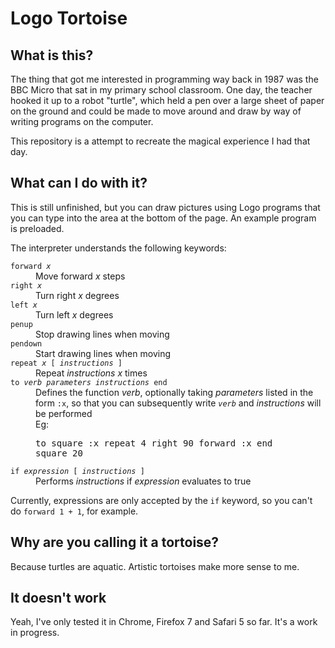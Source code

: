 # Logo Tortoise #

## What is this? ##

The thing that got me interested in programming way back in 1987 was the BBC
Micro that sat in my primary school classroom. One day, the teacher hooked it
up to a robot "turtle", which held a pen over a large sheet of paper on the
ground and could be made to move around and draw by way of writing programs on
the computer.

This repository is a attempt to recreate the magical experience I had that day.

## What can I do with it? ##

This is still unfinished, but you can draw pictures using Logo programs that
you can type into the area at the bottom of the page. An example program is
preloaded.

The interpreter understands the following keywords:

<dl>
  <dt><code>forward <var>x</var></code></dt>
  <dd>Move forward <var>x</var> steps</dd>
  <dt><code>right <var>x</var></code></dt>
  <dd>Turn right <var>x</var> degrees</dd>
  <dt><code>left <var>x</var></code></dt>
  <dd>Turn left <var>x</var> degrees</dd>
  <dt><code>penup</code></dt>
  <dd>Stop drawing lines when moving</dd>
  <dt><code>pendown</code></dt>
  <dd>Start drawing lines when moving</dd>
  <dt><code>repeat <var>x</var> [ <var>instructions</var> ]</code></dt>
  <dd>Repeat <var>instructions</var> <var>x</var> times</dd>
  <dt><code>to <var>verb</var> <var>parameters</var> <var>instructions</var> end</code></dt>
  <dd>Defines the function <var>verb</var>, optionally taking <var>parameters</var> listed in the form <code>:x</code>, so that you can subsequently write <code><var>verb</var></code> and <var>instructions</var> will be performed</dd>
  <dd>Eg: <pre>to square :x repeat 4 right 90 forward :x end
square 20</pre></dd>
  <dt><code>if <var>expression</var> [ <var>instructions</var> ]</code></dt>
  <dd>Performs <var>instructions</var> if <var>expression</var> evaluates to true</dd>
</dl>

Currently, expressions are only accepted by the `if` keyword, so you can't do `forward 1 + 1`, for example.

## Why are you calling it a tortoise? ##

Because turtles are aquatic. Artistic tortoises make more sense to me.

## It doesn't work ##

Yeah, I've only tested it in Chrome, Firefox 7 and Safari 5 so far. It's a work in progress.

